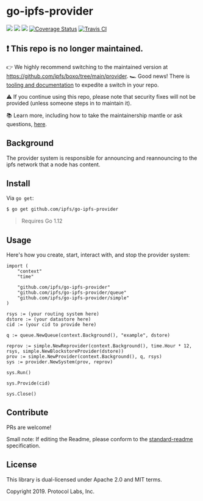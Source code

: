 # go-ipfs-provider

[![](https://img.shields.io/badge/made%20by-Protocol%20Labs-blue.svg?style=flat-square)](https://protocol.ai)
[![](https://img.shields.io/badge/project-IPFS-blue.svg?style=flat-square)](http://ipfs.io/)
[![](https://img.shields.io/badge/freenode-%23ipfs-blue.svg?style=flat-square)](http://webchat.freenode.net/?channels=%23ipfs)
[![Coverage Status](https://codecov.io/gh/ipfs/go-ipfs-provider/branch/master/graph/badge.svg)](https://codecov.io/gh/ipfs/go-ipfs-provider)
[![Travis CI](https://travis-ci.org/ipfs/go-ipfs-provider.svg?branch=master)](https://travis-ci.org/ipfs/go-ipfs-provider)

## ❗ This repo is no longer maintained.
👉 We highly recommend switching to the maintained version at https://github.com/ipfs/boxo/tree/main/provider.
🏎️ Good news!  There is [tooling and documentation](https://github.com/ipfs/boxo#migrating-to-boxo) to expedite a switch in your repo. 

⚠️ If you continue using this repo, please note that security fixes will not be provided (unless someone steps in to maintain it).

📚 Learn more, including how to take the maintainership mantle or ask questions, [here](https://github.com/ipfs/boxo/wiki/Copied-or-Migrated-Repos-FAQ).

## Background

The provider system is responsible for announcing and reannouncing to the ipfs network that a node has content.

## Install

Via `go get`:

```sh
$ go get github.com/ipfs/go-ipfs-provider
```

> Requires Go 1.12

## Usage

Here's how you create, start, interact with, and stop the provider system:

```golang
import (
	"context"
	"time"

	"github.com/ipfs/go-ipfs-provider"
	"github.com/ipfs/go-ipfs-provider/queue"
	"github.com/ipfs/go-ipfs-provider/simple"
)

rsys := (your routing system here)
dstore := (your datastore here)
cid := (your cid to provide here)

q := queue.NewQueue(context.Background(), "example", dstore)

reprov := simple.NewReprovider(context.Background(), time.Hour * 12, rsys, simple.NewBlockstoreProvider(dstore))
prov := simple.NewProvider(context.Background(), q, rsys)
sys := provider.NewSystem(prov, reprov)

sys.Run()

sys.Provide(cid)

sys.Close()
```

## Contribute

PRs are welcome!

Small note: If editing the Readme, please conform to the [standard-readme](https://github.com/RichardLitt/standard-readme) specification.

## License

This library is dual-licensed under Apache 2.0 and MIT terms.

Copyright 2019. Protocol Labs, Inc.
